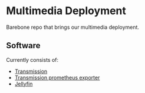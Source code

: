 # Multimedia Deployment

Barebone repo that brings our multimedia deployment.

## Software

Currently consists of:
  * [Transmission](https://github.com/linuxserver/docker-transmission/tree/master)
  * [Transmission prometheus exporter](https://github.com/metalmatze/transmission-exporter)
  * [Jellyfin](https://jellyfin.org/docs/general/installation/container#docker)

